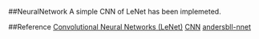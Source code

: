 ##NeuralNetwork
A simple CNN of LeNet has been implemeted.

##Reference
[Convolutional Neural Networks (LeNet)](http://deeplearning.net/tutorial/lenet.html)
[CNN](http://blog.csdn.net/abcjennifer/article/details/25912675)
[andersbll-nnet](https://github.com/andersbll/nnet)